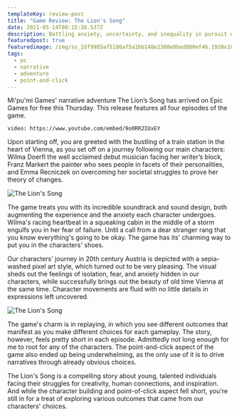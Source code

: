 ```yaml
---
templateKey: review-post
title: "Game Review: The Lion's Song"
date: 2021-05-14T08:15:26.537Z
description: Battling anxiety, uncertainty, and inequality in pursuit of creativity.
featuredpost: true
featuredimage: /img/ss_2df9985af5186af5a1bb148e2300e8bed880ef46.1920x1080.jpg
tags:
  - pc
  - narrative
  - adventure
  - point-and-click
---
```

Mi'pu'mi Games' narrative adventure The Lion’s Song has arrived on Epic Games for free this Thursday. This release features all four episodes of the game.   

`video: https://www.youtube.com/embed/9o0RR2IUxEY`

Upon starting off, you are greeted with the bustling of a train station in the heart of Vienna, as you set off on a journey following our main characters: Wilma Doerfl the well acclaimed debut musician facing her writer’s block, Franz Markert the painter who sees people in facets of their personalities, and Emma Recniczek on overcoming her societal struggles to prove her theory of changes.  

![The Lion's Song](/img/screenshot-13-.png "The Lion's Song")

The game treats you with its incredible soundtrack and sound design, both augmenting the experience and the anxiety each character undergoes. Wilma's racing heartbeat in a squeaking cabin in the middle of a storm engulfs you in her fear of failure. Until a call from a dear stranger rang that you know everything's going to be okay. The game has its' charming way to put you in the characters' shoes.  

Our characters' journey in 20th century Austria is depicted with a sepia-washed pixel art style, which turned out to be very pleasing. The visual sheds out the feelings of isolation, fear, and anxiety hidden in our characters, while successfully brings out the beauty of old time Vienna at the same time. Character movements are fluid with no little details in expressions left uncovered.  

![The Lion's Song](/img/screenshot-7-.png "The Lion's Song")

The game's charm is in replaying, in which you see different outcomes that manifest as you make different choices for each gameplay. The story, however, feels pretty short in each episode. Admittedly not long enough for me to root for any of the characters. The point-and-click aspect of the game also ended up being underwhelming, as the only use of it is to drive narratives through already obvious choices.  

The Lion's Song is a compelling story about young, talented individuals facing their struggles for creativity, human connections, and inspiration. And while the character building and point-of-click aspect fell short, you're still in for a treat of exploring various outcomes that came from our characters' choices.